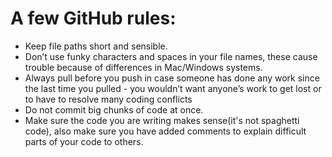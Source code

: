 A few GitHub rules:
=

- Keep file paths short and sensible.
- Don’t use funky characters and spaces in your file names, these cause trouble because of differences in Mac/Windows systems.
- Always pull before you push in case someone has done any work since the last time you pulled - you wouldn’t want anyone’s work to get lost or to have to resolve many coding conflicts
- Do not commit big chunks of code at once.
- Make sure the code you are writing makes sense(it's not spaghetti code), also make sure you 
  have added comments to explain difficult parts of your code to others.
